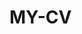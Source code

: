  # MY-CV  
 
       
         
           
                   
              
            
                 
          
        
      
   
     
 
  

